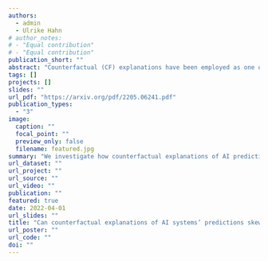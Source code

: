 ```yaml
---
authors:
  - admin
  - Ulrike Hahn
# author_notes:
# - "Equal contribution"
# - "Equal contribution"
publication_short: ""
abstract: "Counterfactual (CF) explanations have been employed as one of the modes of explainability in explainable AI-both to increase the transparency of AI systems and to provide recourse. Cognitive science and psychology, however, have pointed out that people regularly use CFs to express causal relationships. Most AI systems are only able to capture associations or correlations in data so interpreting them as casual would not be justified. In this paper, we present two experiment (total N = 364) exploring the effects of CF explanations of AI system's predictions on lay people's causal beliefs about the real world. In Experiment 1 we found that providing CF explanations of an AI system’s predictions does indeed (unjustifiably) affect people's causal beliefs regarding factors/features the AI uses and that people are more likely to view them as causal factors in the real world. Inspired by the literature on misinformation and health warning messaging, Experiment 2 tested whether we can correct for the unjustified change in causal beliefs. We found that pointing out that AI systems capture correlations and not necessarily causal relationships can attenuate the effects of CF explanations on people’s causal beliefs."
tags: []
projects: []
slides: ""
url_pdf: "https://arxiv.org/pdf/2205.06241.pdf"
publication_types:
  - "3"
image:
  caption: ""
  focal_point: ""
  preview_only: false
  filename: featured.jpg
summary: "We investigate how counterfactual explanations of AI predictions can change people's beliefs about the causal factors in the world. We also show how health warning style messaging can prevent people from changing their beliefs about these factors."
url_dataset: ""
url_project: ""
url_source: ""
url_video: ""
publication: ""
featured: true
date: 2022-04-01
url_slides: ""
title: "Can counterfactual explanations of AI systems’ predictions skew lay users’ causal intuitions about the world? If so, can we correct for that?"
url_poster: ""
url_code: ""
doi: ""
---
```


